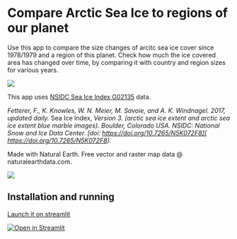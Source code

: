 # Compare Arctic Sea Ice to regions of our planet

Use this app to compare the size changes of arcitc sea ice cover since 1978/1979 and a region of this planet. 
Check how much the ice covered area has changed over
time, by comparing it with country and region sizes for various years.

![](ice_cover_comparisons.gif)

This app uses [NSIDC Sea Ice Index G02135](https://nsidc.org/data/g02135) data. 

_Fetterer, F., K. Knowles, W. N. Meier, M. Savoie, and A. K. Windnagel. 2017, updated daily._ Sea Ice Index, _Version 3. 
(arctic sea ice extent and arctic sea ice extent blue marble images). Boulder, Colorado USA. NSIDC: National Snow and Ice Data Center. 
[doi: https://doi.org/10.7265/N5K072F8]( https://doi.org/10.7265/N5K072F8)._


Made with Natural Earth. Free vector and raster map data @ naturalearthdata.com.

![](https://www.naturalearthdata.com/wp-content/uploads/2009/08/NEV-Logo-White_sm.png)

## Installation and running

[Launch it on streamlit](https://share.streamlit.io/klausgpaul/ice-cover-comparisons/ice_cover_comparisons.py)

[![Open in Streamlit](https://static.streamlit.io/badges/streamlit_badge_black_white.svg)](https://share.streamlit.io/klausgpaul/ice-cover-comparisons/ice_cover_comparisons.py)

